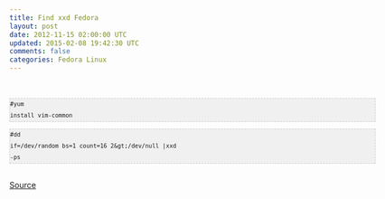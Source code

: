 ```yaml
---
title: Find xxd Fedora
layout: post
date: 2012-11-15 02:00:00 UTC
updated: 2015-02-08 19:42:30 UTC
comments: false
categories: Fedora Linux
---
```

<br /><pre style="background-color: #f0f0f0; border: 1px dashed rgb(204, 204, 204); font-family: arial; font-size: 12px; height: auto; line-height: 20px; overflow: auto; padding: 0px; width: 646.4666748046875px;"><code style="word-wrap: normal;">#yum install vim-common  </code></pre><pre style="background-color: #f0f0f0; border: 1px dashed rgb(204, 204, 204); font-family: arial; font-size: 12px; height: auto; line-height: 20px; overflow: auto; padding: 0px; width: 646.4666748046875px;"><code style="word-wrap: normal;">#dd if=/dev/random bs=1 count=16 2&amp;gt;/dev/null |xxd -ps</code></pre><br /><a href="http://www.linuxquestions.org/questions/fedora-35/cant-find-xxd-for-fedora-core-5-a-459085/">Source</a>